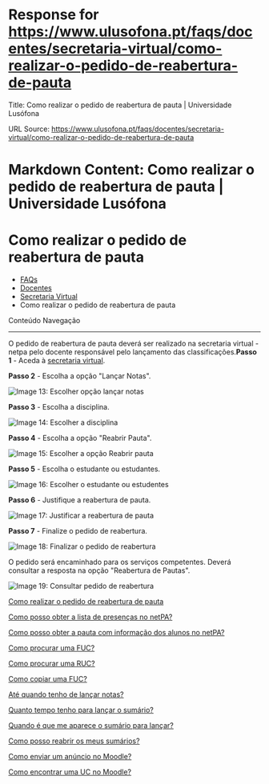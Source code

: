 # Response for https://www.ulusofona.pt/faqs/docentes/secretaria-virtual/como-realizar-o-pedido-de-reabertura-de-pauta

Title: Como realizar o pedido de reabertura de pauta | Universidade Lusófona

URL Source: https://www.ulusofona.pt/faqs/docentes/secretaria-virtual/como-realizar-o-pedido-de-reabertura-de-pauta

Markdown Content:
Como realizar o pedido de reabertura de pauta | Universidade Lusófona
===============

 

Como realizar o pedido de reabertura de pauta
=============================================

*   [FAQs](https://www.ulusofona.pt/faqs/)
*   [Docentes](https://www.ulusofona.pt/faqs/docentes)
*   [Secretaria Virtual](https://www.ulusofona.pt/faqs/docentes/secretaria-virtual)
*   Como realizar o pedido de reabertura de pauta

[](https://www.ulusofona.pt/)

Conteúdo Navegação

* * *

O pedido de reabertura de pauta deverá ser realizado na secretaria virtual - netpa pelo docente responsável pelo lançamento das classificações.**Passo 1** - Aceda à [secretaria virtual](https://secure.ensinolusofona.pt/ulht/secretaria_virtual).

**Passo 2** - Escolha a opção "Lançar Notas".

![Image 13: Escolher opção lançar notas](https://www.ulusofona.pt/media/escolher-opcao-lancar-notas.png)

**Passo 3** - Escolha a disciplina.

![Image 14: Escolher a disciplina](https://www.ulusofona.pt/media/escolher-a-disciplina.png)

**Passo 4** - Escolha a opção "Reabrir Pauta".

![Image 15: Escolher a opção Reabrir pauta](https://www.ulusofona.pt/media/escolher-a-opcao-reabrir-pauta.png)

**Passo 5** - Escolha o estudante ou estudantes.

![Image 16: Escolher o estudante ou estudentes](https://www.ulusofona.pt/media/escolher-o-estudante-ou-estudentes.png)

**Passo 6** - Justifique a reabertura de pauta.

![Image 17: Justificar a reabertura de pauta](https://www.ulusofona.pt/media/justificar-a-reabertura-de-pauta.png)

**Passo 7** - Finalize o pedido de reabertura.

![Image 18: Finalizar o pedido de reabertura](https://www.ulusofona.pt/media/finalizar-o-pedido-de-reabertura.png)

O pedido será encaminhado para os serviços competentes. Deverá consultar a resposta na opção "Reabertura de Pautas".

![Image 19: Consultar pedido de reabertura](https://www.ulusofona.pt/media/consultar-pedido-de-reabertura.png)

[Como realizar o pedido de reabertura de pauta](https://www.ulusofona.pt/faqs/docentes/secretaria-virtual/como-realizar-o-pedido-de-reabertura-de-pauta)

[Como posso obter a lista de presenças no netPA?](https://www.ulusofona.pt/faqs/docentes/secretaria-virtual/como-posso-obter-a-lista-de-presencas-no-netpa)

[Como posso obter a pauta com informação dos alunos no netPA?](https://www.ulusofona.pt/faqs/docentes/secretaria-virtual/como-posso-obter-a-pauta-com-informacao-dos-alunos-no-netpa)

[Como procurar uma FUC?](https://www.ulusofona.pt/faqs/docentes/secretaria-virtual/como-procurar-uma-fuc)

[Como procurar uma RUC?](https://www.ulusofona.pt/faqs/docentes/secretaria-virtual/como-procurar-uma-ruc)

[Como copiar uma FUC?](https://www.ulusofona.pt/faqs/docentes/secretaria-virtual/como-copiar-uma-fuc)

[Até quando tenho de lançar notas?](https://www.ulusofona.pt/faqs/docentes/secretaria-virtual/ate-quando-tenho-de-lancar-notas)

[Quanto tempo tenho para lançar o sumário?](https://www.ulusofona.pt/faqs/docentes/secretaria-virtual/quanto-tempo-tenho-para-lancar-o-sumario)

[Quando é que me aparece o sumário para lançar?](https://www.ulusofona.pt/faqs/docentes/secretaria-virtual/quando-e-que-me-aparece-o-sumario-para-lancar-)

[Como posso reabrir os meus sumários?](https://www.ulusofona.pt/faqs/docentes/secretaria-virtual/como-posso-reabrir-os-meus-sumarios-)

[Como enviar um anúncio no Moodle?](https://www.ulusofona.pt/faqs/docentes/secretaria-virtual/como-enviar-um-anuncio-no-moodle-)

[Como encontrar uma UC no Moodle?](https://www.ulusofona.pt/faqs/docentes/secretaria-virtual/como-encontrar-uma-uc-no-moodle-)

